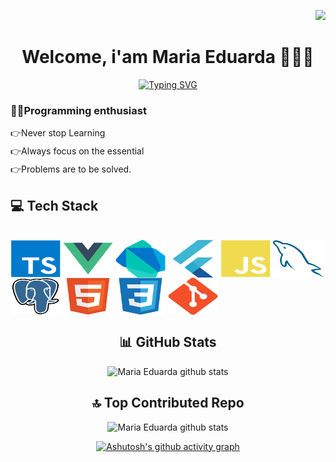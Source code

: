 <div align='right'>
	
[![](https://visitcount.itsvg.in/api?id=mariaeduardaaf&icon=2&color=12)](https://visitcount.itsvg.in)
</div>

<div align="center">
	
# Welcome, i'am Maria Eduarda 🚀👩‍💻 
[![Typing SVG](https://readme-typing-svg.demolab.com?font=Poppins&weight=600&size=36&duration=3000&pause=1000&color=737373&center=true&vCenter=true&random=false&width=435&lines=Software+Developer)](https://git.io/typing-svg)
</div>

<ul style="list-style-type: none; padding: 0; margin: 0;">
	<li style="margin-bottom: 5px;">
	
### 👩‍💻Programming enthusiast
</li>
<ul style="list-style-type: none; padding: 0; margin: 0;">
	<li style="margin-bottom: 5px; ">👉Never stop Learning</li>
	<li style="margin-bottom: 5px; ">👉Always focus on the essential</li>
	<li style="margin-bottom: 5px; ">👉Problems are to be solved.</li>
</ul>
</ul>

 ## 💻 Tech Stack
<div style="display: inline_block"><br>
  <img align="center" alt="Ts" height="60" width="80" src="https://raw.githubusercontent.com/devicons/devicon/master/icons/typescript/typescript-plain.svg">
  <img align="center" alt="Vue" height="60" width="80" src="https://raw.githubusercontent.com/devicons/devicon/master/icons/vuejs/vuejs-original.svg">
  <img align="center" alt="Dart" height="60" width="80" src="https://raw.githubusercontent.com/devicons/devicon/master/icons/dart/dart-original.svg">
  <img align="center" alt="Flutter" height="60" width="80" src="https://raw.githubusercontent.com/devicons/devicon/master/icons/flutter/flutter-original.svg">
  <img align="center" alt="Js" height="60" width="80" src="https://raw.githubusercontent.com/devicons/devicon/master/icons/javascript/javascript-plain.svg">
  <img align="center" alt="MySQL" height="60" width="80" src="https://raw.githubusercontent.com/devicons/devicon/master/icons/mysql/mysql-original.svg">
  <img align="center" alt="PostgreSQL" height="60" width="80" src="https://raw.githubusercontent.com/devicons/devicon/master/icons/postgresql/postgresql-original.svg">
  <img align="center" alt="HTML" height="60" width="80" src="https://raw.githubusercontent.com/devicons/devicon/master/icons/html5/html5-original.svg">
  <img align="center" alt="CSS" height="60" width="80" src="https://raw.githubusercontent.com/devicons/devicon/master/icons/css3/css3-original.svg">
  <img align="center" alt="Git" height="60" width="80" src="https://raw.githubusercontent.com/devicons/devicon/master/icons/git/git-original.svg">
</div>


<div align="center">
<div style="display: inline-block">

## 📊 GitHub Stats

<div align="center">  
  <img width="49%" height="195px" src="https://github-readme-stats.vercel.app/api/top-langs/?username=mariaeduardaaf&theme=dark&hide_border=true&include_all_commits=true&count_private=true&layout=compact" alt="Maria Eduarda github stats" /> 
</div>

## 🔝 Top Contributed Repo

<div align="center">  
  <img width="49%" height="195px" src="https://github-readme-streak-stats.herokuapp.com/?user=mariaeduardaaf&theme=dark&hide_border=false" alt="Maria Eduarda github stats" /> 
</div>

[![Ashutosh's github activity graph](https://github-readme-activity-graph.vercel.app/graph?username=MariaEduardaaf&bg_color=171717&color=f5f5f5&line=d6d3d1&point=f5f5f5&area=true&hide_border=false)](https://github.com/ashutosh00710/github-readme-activity-graph)
